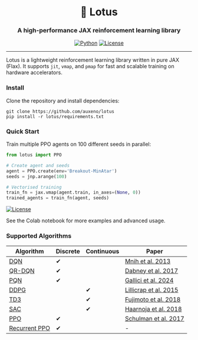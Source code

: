<div align="center">

  <h1> 🪷 Lotus</h1>
  
  <h3>A high-performance JAX reinforcement learning library</h3>
  
  [![Python](https://img.shields.io/badge/Python-3.10-blue.svg)](https://www.python.org/)
  [![License](https://img.shields.io/badge/License-Apache%202.0-orange.svg)](https://opensource.org/licenses/Apache-2.0)

</div>

---

Lotus is a lightweight reinforcement learning library written in pure JAX (Flax). It supports `jit`, `vmap`, and `pmap` for fast and scalable training on hardware accelerators.

### Install

Clone the repository and install dependencies:

```
git clone https://github.com/auxeno/lotus
pip install -r lotus/requirements.txt
```

### Quick Start

Train multiple PPO agents on 100 different seeds in parallel:

```python
from lotus import PPO

# Create agent and seeds
agent = PPO.create(env='Breakout-MinAtar')
seeds = jnp.arange(100)

# Vectorised training
train_fn = jax.vmap(agent.train, in_axes=(None, 0))
trained_agents = train_fn(agent, seeds)
```

[![License](https://colab.research.google.com/assets/colab-badge.svg)](https://colab.research.google.com/github/auxeno/lotus/blob/main/notebooks/lotus-demo.ipynb)

See the Colab notebook for more examples and advanced usage.

### Supported Algorithms

| Algorithm     | Discrete | Continuous | Paper                        |
|---------------|----------|------------|------------------------------|
| [DQN](https://github.com/Auxeno/lotus/blob/main/lotus/algos/dqn.py)           | ✔        |            | [Mnih et al. 2013](https://arxiv.org/abs/1312.5602) |
| [QR-DQN](https://github.com/Auxeno/lotus/blob/main/lotus/algos/qrdqn.py)        | ✔        |            | [Dabney et al. 2017](https://arxiv.org/abs/1710.10044) |
| [PQN](https://github.com/Auxeno/lotus/blob/main/lotus/algos/pqn.py)           | ✔        |            | [Gallici et al. 2024](https://arxiv.org/abs/2407.04811) |
| [DDPG](https://github.com/Auxeno/lotus/blob/main/lotus/algos/ddpg.py)        |          | ✔          | [Lillicrap et al. 2015](https://arxiv.org/abs/1509.02971) |
| [TD3](https://github.com/Auxeno/lotus/blob/main/lotus/algos/td3.py)        |          | ✔          | [Fujimoto et al. 2018](https://arxiv.org/abs/1802.09477) |
| [SAC](https://github.com/Auxeno/lotus/blob/main/lotus/algos/sac.py)        |          | ✔          | [Haarnoja et al. 2018](https://arxiv.org/abs/1801.01290) |
| [PPO](https://github.com/Auxeno/lotus/blob/main/lotus/algos/ppo.py)           | ✔        |            | [Schulman et al. 2017](https://arxiv.org/abs/1707.06347) |
| [Recurrent PPO](https://github.com/Auxeno/lotus/blob/main/lotus/algos/rppo.py)           | ✔        |            | - |
